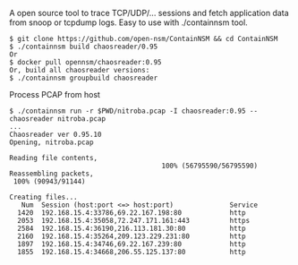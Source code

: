 A open source tool to trace TCP/UDP/... sessions and fetch application data from snoop or tcpdump logs.
Easy to use with ./containnsm tool.

```
$ git clone https://github.com/open-nsm/ContainNSM && cd ContainNSM
$ ./containnsm build chaosreader/0.95
Or
$ docker pull opennsm/chaosreader:0.95
Or, build all chaosreader versions:
$ ./containnsm groupbuild chaosreader
```

Process PCAP from host
```
$ ./containnsm run -r $PWD/nitroba.pcap -I chaosreader:0.95 -- chaosreader nitroba.pcap
...
Chaosreader ver 0.95.10
Opening, nitroba.pcap

Reading file contents,
                                      100% (56795590/56795590)
Reassembling packets,
 100% (90943/91144)

Creating files...
   Num  Session (host:port <=> host:port)              Service
  1420  192.168.15.4:33786,69.22.167.198:80            http
  2053  192.168.15.4:35058,72.247.171.161:443          https
  2584  192.168.15.4:36190,216.113.181.30:80           http
  2160  192.168.15.4:35264,209.123.229.231:80          http
  1897  192.168.15.4:34746,69.22.167.239:80            http
  1855  192.168.15.4:34668,206.55.125.137:80           http
```
